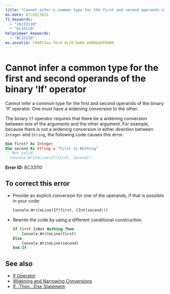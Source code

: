```yaml
---
title: "Cannot infer a common type for the first and second operands of the binary 'If' operator"
ms.date: 07/20/2015
f1_keywords:
  - "vbc33110"
  - "bc33110"
helpviewer_keywords:
  - "BC33110"
ms.assetid: f46873aa-f6cd-4cc9-9e8e-e668bddf0980
---
```

# Cannot infer a common type for the first and second operands of the binary 'If' operator

Cannot infer a common type for the first and second operands of the binary 'If' operator. One must have a widening conversion to the other.

The binary `If` operator requires that there be a widening conversion between one of the arguments and the other argument. For example, because there is not a widening conversion in either direction between `Integer` and `String`, the following code causes this error.

```vb
Dim first? As Integer
Dim second As String = "First is Nothing"
'' Not valid.
' Console.WriteLine(If(first, second))
```

**Error ID:** BC33110

## To correct this error

- Provide an explicit conversion for one of the operands, if that is possible in your code:

  ```vb
  Console.WriteLine(If(first, CInt(second)))
  ```

- Rewrite the code by using a different conditional construction.

  ```vb
  If first IsNot Nothing Then
      Console.WriteLine(first)
  Else
      Console.WriteLine(second)
  End If
  ```

## See also

- [If Operator](../../visual-basic/language-reference/operators/if-operator.md)
- [Widening and Narrowing Conversions](../../visual-basic/programming-guide/language-features/data-types/widening-and-narrowing-conversions.md)
- [If...Then...Else Statement](../../visual-basic/language-reference/statements/if-then-else-statement.md)
